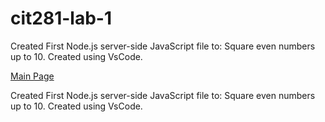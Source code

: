 # cit281-lab-1

 Created First Node.js server-side JavaScript file to:
  Square even numbers up to 10. Created using VsCode.

[Main Page](https://c-stockdale.github.io/)
 
 Created First Node.js server-side JavaScript file to:
  Square even numbers up to 10. Created using VsCode.
  

  
 
